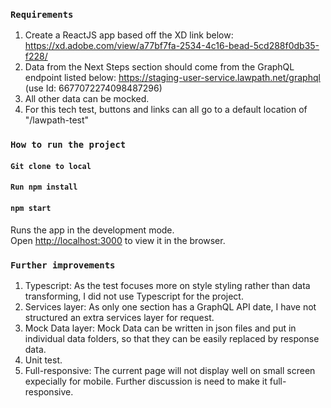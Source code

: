 ### `Requirements`

1.  Create a ReactJS app based off the XD link below:
    https://xd.adobe.com/view/a77bf7fa-2534-4c16-bead-5cd288f0db35-f228/
2.  Data from the Next Steps section should come from the GraphQL endpoint listed below:
    https://staging-user-service.lawpath.net/graphql (use Id: 6677072274098487296)
3.  All other data can be mocked.
4.  For this tech test, buttons and links can all go to a default location of "/lawpath-test"

### `How to run the project`
#### `Git clone to local`

#### `Run npm install`

#### `npm start`

Runs the app in the development mode.<br />
Open [http://localhost:3000](http://localhost:3000) to view it in the browser.

### `Further improvements`
1. Typescript: As the test focuses more on style styling rather than data transforming, I did not use Typescript for the project. 
2. Services layer: As only one section has a GraphQL API date, I have not structured an extra services layer for request.
3. Mock Data layer: Mock Data can be written in json files and put in individual data folders, so that they can be easily replaced by response data.
4. Unit test.
5. Full-responsive: The current page will not display well on small screen expecially for mobile. Further discussion is need to make it full-responsive.
